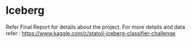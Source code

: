 # Iceberg
Refer Final Report for details about the project.
For more details and data refer :
https://www.kaggle.com/c/statoil-iceberg-classifier-challenge
